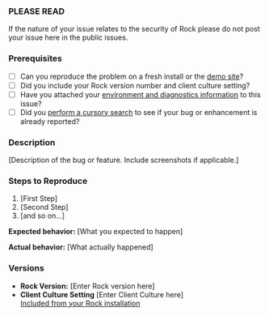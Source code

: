### PLEASE READ

If the nature of your issue relates to the security of Rock please do not post your
issue here in the public issues.

### Prerequisites

* [ ] Can you reproduce the problem on a fresh install or the [demo site](http://rock.rocksolidchurchdemo.com/)?
* [ ] Did you include your Rock version number and client culture setting?
* [ ] Have you attached your [environment and diagnostics information](https://github.com/SparkDevNetwork/Rock/wiki/Environment-and-Diagnostics-Information) to this issue?
* [ ] Did you [perform a cursory search](https://github.com/issues?q=is%3Aissue+user%3ASparkDevNetwork+-repo%3ASparkDevNetwork%2FSlack) to see if your bug or enhancement is already reported?

### Description

[Description of the bug or feature. Include screenshots if applicable.]

### Steps to Reproduce

1. [First Step]
2. [Second Step]
3. [and so on...]

**Expected behavior:** [What you expected to happen]

**Actual behavior:** [What actually happened]

### Versions

* **Rock Version:** [Enter Rock version here]  
* **Client Culture Setting** [Enter Client Culture here]  
[Included from your Rock installation](https://github.com/SparkDevNetwork/Rock/wiki/Environment-and-Diagnostics-Information)
